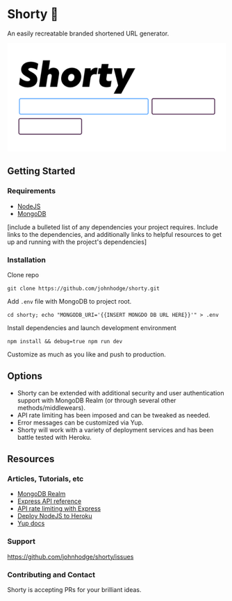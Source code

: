 # Shorty 🥞

An easily recreatable branded shortened URL generator.

!["Shorty Logo"](./public/img/Shorty_Logo.png)

## Getting Started

### Requirements

- [NodeJS]("https://nodejs.com")
- [MongoDB]("https://mongodb.com")

[include a bulleted list of any dependencies your project requires. Include links to the dependencies, and additionally links to helpful resources to get up and running with the project's dependencies]

### Installation

Clone repo

```````
git clone https://github.com/johnhodge/shorty.git
```````

Add `.env` file with MongoDB to project root.

``````
cd shorty; echo "MONGODB_URI='{{INSERT MONGDO DB URL HERE}}'" > .env
``````

Install dependencies and launch development environment

``````
npm install && debug=true npm run dev
``````

Customize as much as you like and push to production.

## Options

- Shorty can be extended with additional security and user authentication support with MongoDB Realm (or through several other methods/middlewears).
- API rate limiting has been imposed and can be tweaked as needed.
- Error messages can be customized via Yup.
- Shorty will work with a variety of deployment services and has been battle tested with Heroku.

## Resources

### Articles, Tutorials, etc

- [MongoDB Realm]("https://docs.mongodb.com/realm/tutorial")
- [Express API reference]("https://expressjs.com/en/api.html")
- [API rate limiting with Express]("https://www.npmjs.com/package/express-rate-limit")
- [Deploy NodeJS to Heroku]("https://devcenter.heroku.com/articles/deploying-nodejs")
- [Yup docs]("https://www.npmjs.com/package/yup")

### Support

<https://github.com/johnhodge/shorty/issues>

### Contributing and Contact

Shorty is accepting PRs for your brilliant ideas.
